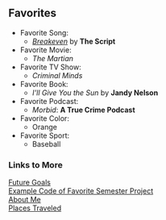 ## Favorites

* Favorite Song:
  * [_Breakeven_](https://youtu.be/MzCLLHscMOw) by **The Script**
* Favorite Movie:
  * _The Martian_
* Favorite TV Show:
  * _Criminal Minds_
* Favorite Book:
  * _I'll Give You the Sun_ by **Jandy Nelson**
* Favorite Podcast:
  * _Morbid_: **A True Crime Podcast**
* Favorite Color:
  * Orange
* Favorite Sport:
  * Baseball

### Links to More
[Future Goals](GOALS.md)  
[Example Code of Favorite Semester Project](PROJECTS.md)  
[About Me](README.md)  
[Places Traveled](TRAVELIST.md)

